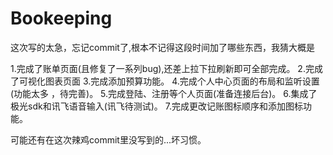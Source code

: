 # Bookeeping

这次写的太急，忘记commit了,根本不记得这段时间加了哪些东西，我猜大概是

1.完成了账单页面(且修复了一系列bug),还差上拉下拉刷新即可全部完成。
2.完成了可视化图表页面
3.完成添加预算功能。
4.完成个人中心页面的布局和监听设置(功能太多 ，待完善)。
5.完成登陆、注册等个人页面(准备连接后台)。
6.集成了极光sdk和讯飞语音输入(讯飞待测试)。
7.完成更改记账图标顺序和添加图标功能。

可能还有在这次辣鸡commit里没写到的...坏习惯。